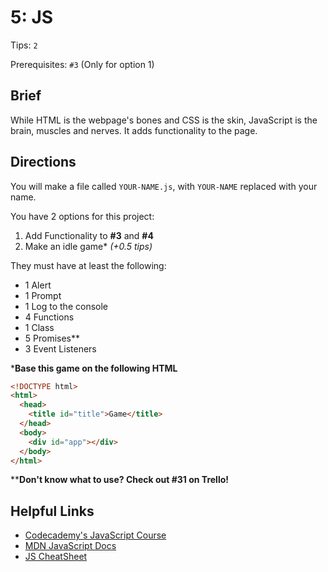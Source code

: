 # 5: JS

Tips: `2`

Prerequisites: `#3` (Only for option 1)

## Brief

While HTML is the webpage's bones and CSS is the skin, JavaScript is the brain, muscles and nerves. It adds functionality to the page.

## Directions

You will make a file called `YOUR-NAME.js`, with `YOUR-NAME` replaced with your name.

You have 2 options for this project:

1. Add Functionality to **#3** and **#4**
2. Make an idle game\* *(+0.5 tips)*

They must have at least the following:

- 1 Alert
- 1 Prompt
- 1 Log to the console
- 4 Functions
- 1 Class
- 5 Promises**
- 3 Event Listeners

***Base this game on the following HTML**

```html
<!DOCTYPE html>
<html>
  <head>
    <title id="title">Game</title>
  </head>
  <body>
    <div id="app"></div>
  </body>
</html>
```

****Don't know what to use? Check out #31 on Trello!**

## Helpful Links

- [Codecademy's JavaScript Course](https://www.codecademy.com/learn/introduction-to-javascript)
- [MDN JavaScript Docs](https://developer.mozilla.org/en-US/docs/Web/JavaScript)
- [JS CheatSheet](http://htmlcheatsheet.com/js/)
